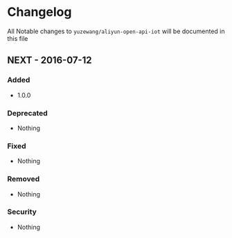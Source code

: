 # Changelog

All Notable changes to `yuzewang/aliyun-open-api-iot` will be documented in this file

## NEXT - 2016-07-12

### Added
- 1.0.0

### Deprecated
- Nothing

### Fixed
- Nothing

### Removed
- Nothing

### Security
- Nothing
